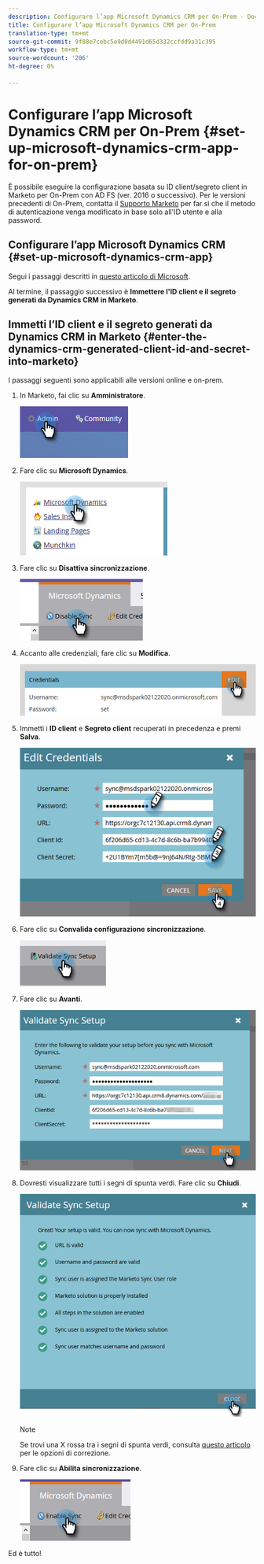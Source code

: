 ```yaml
---
description: Configurare l’app Microsoft Dynamics CRM per On-Prem - Documenti Marketo - Documentazione del prodotto
title: Configurare l’app Microsoft Dynamics CRM per On-Prem
translation-type: tm+mt
source-git-commit: 9f88e7cebc5e9d0d4491d65d332ccfdd9a31c395
workflow-type: tm+mt
source-wordcount: '206'
ht-degree: 0%

---
```



# Configurare l’app Microsoft Dynamics CRM per On-Prem {#set-up-microsoft-dynamics-crm-app-for-on-prem}

È possibile eseguire la configurazione basata su ID client/segreto client in Marketo per On-Prem con AD FS (ver. 2016 o successivo). Per le versioni precedenti di On-Prem, contatta il [Supporto Marketo](https://nation.marketo.com/t5/Support/ct-p/Support) per far sì che il metodo di autenticazione venga modificato in base solo all&#39;ID utente e alla password.

## Configurare l’app Microsoft Dynamics CRM {#set-up-microsoft-dynamics-crm-app}

Segui i passaggi descritti in [questo articolo di Microsoft](https://docs.microsoft.com/en-us/windows-server/identity/ad-fs/development/enabling-oauth-confidential-clients-with-ad-fs#create-an-application-group-in-ad-fs-2016-or-later).

Al termine, il passaggio successivo è **Immettere l&#39;ID client e il segreto generati da Dynamics CRM in Marketo**.

## Immetti l’ID client e il segreto generati da Dynamics CRM in Marketo {#enter-the-dynamics-crm-generated-client-id-and-secret-into-marketo}

I passaggi seguenti sono applicabili alle versioni online e on-prem.

1. In Marketo, fai clic su **Amministratore**.

   ![](assets/set-up-microsoft-dynamics-crm-app-for-on-prem-1.png)

1. Fare clic su **Microsoft Dynamics**.

   ![](assets/set-up-microsoft-dynamics-crm-app-for-on-prem-2.png)

1. Fare clic su **Disattiva sincronizzazione**.

   ![](assets/set-up-microsoft-dynamics-crm-app-for-on-prem-3.png)

1. Accanto alle credenziali, fare clic su **Modifica**.

   ![](assets/set-up-microsoft-dynamics-crm-app-for-on-prem-4.png)

1. Immetti i **ID client** e **Segreto client** recuperati in precedenza e premi **Salva**.

   ![](assets/set-up-microsoft-dynamics-crm-app-for-on-prem-5.png)

1. Fare clic su **Convalida configurazione sincronizzazione**.

   ![](assets/set-up-microsoft-dynamics-crm-app-for-on-prem-6.png)

1. Fare clic su **Avanti**.

   ![](assets/set-up-microsoft-dynamics-crm-app-for-on-prem-7.png)

1. Dovresti visualizzare tutti i segni di spunta verdi. Fare clic su **Chiudi**.

   ![](assets/set-up-microsoft-dynamics-crm-app-for-on-prem-8.png)

   >[!NOTE]
   >
   >Se trovi una X rossa tra i segni di spunta verdi, consulta [questo articolo](/help/marketo/product-docs/crm-sync/microsoft-dynamics-sync/sync-setup/validate-microsoft-dynamics-sync/fix-dynamics-validation-sync-issues.md) per le opzioni di correzione.

1. Fare clic su **Abilita sincronizzazione**.

   ![](assets/set-up-microsoft-dynamics-crm-app-for-on-prem-9.png)

Ed è tutto!
